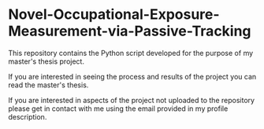 # Novel-Occupational-Exposure-Measurement-via-Passive-Tracking
This repository contains the Python script developed for the purpose of my master's thesis project.

If you are interested in seeing the process and results of the project you can read the master's thesis.

If you are interested in aspects of the project not uploaded to the repository please get in contact with me using the email provided in my profile description.